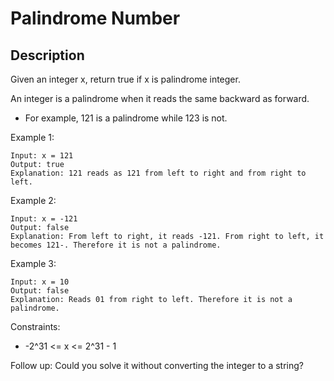 # Palindrome Number
## Description

Given an integer x, return true if x is palindrome integer.

An integer is a palindrome when it reads the same backward as forward.

* For example, 121 is a palindrome while 123 is not.

 

Example 1:
```
Input: x = 121
Output: true
Explanation: 121 reads as 121 from left to right and from right to left.
```
Example 2:
```
Input: x = -121
Output: false
Explanation: From left to right, it reads -121. From right to left, it becomes 121-. Therefore it is not a palindrome.
```
Example 3:
```
Input: x = 10
Output: false
Explanation: Reads 01 from right to left. Therefore it is not a palindrome.
```
Constraints:

* -2^31 <= x <= 2^31 - 1
 
Follow up: Could you solve it without converting the integer to a string?

